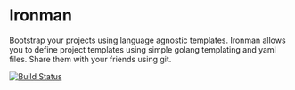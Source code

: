 # Ironman
Bootstrap your projects using language agnostic templates. Ironman allows you to define project templates using simple golang templating and yaml files. Share them with your friends using git.

[![Build Status](https://travis-ci.org/ottogiron/ironman.svg?branch=master)](https://travis-ci.org/ottogiron/ironman)
